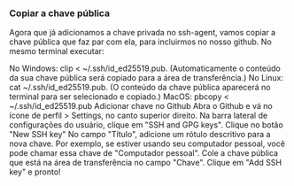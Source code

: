### Copiar a chave pública

Agora que já adicionamos a chave privada no ssh-agent, vamos copiar a chave pública que faz par com ela, para incluirmos no nosso github. No mesmo terminal executar:

No Windows: clip < ~/.ssh/id_ed25519.pub. (Automaticamente o conteúdo da sua chave pública será copiado para a área de transferência.)
No Linux: cat ~/.ssh/id_ed25519.pub. (O conteúdo da chave pública aparecerá no terminal para ser selecionado e copiado.)
MacOS: pbcopy < ~/.ssh/id_ed25519.pub
Adicionar chave no Github
Abra o Github e vá no ícone de perfil > Settings, no canto superior direito.
Na barra lateral de configurações do usuário, clique em "SSH and GPG keys".
Clique no botão "New SSH key"
No campo "Título", adicione um rótulo descritivo para a nova chave. Por exemplo, se estiver usando seu computador pessoal, você pode chamar essa chave de "Computador pessoal".
Cole a chave pública que está na área de transferência no campo "Chave".
Clique em "Add SSH key" e pronto!
